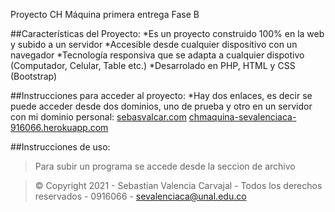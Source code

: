Proyecto CH Máquina primera entrega Fase B

##Características del Proyecto:
*Es un proyecto construido 100% en la web y subido a un servidor
*Accesible desde cualquier dispositivo con un navegador
*Tecnología responsiva que se adapta a cualquier dispotivo (Computador, Celular, Table etc.)
*Desarrolado en PHP, HTML y CSS (Bootstrap)

##Instrucciones para acceder al proyecto:
*Hay dos enlaces, es decir se puede acceder desde dos dominios, uno de prueba y otro en un servidor con mi dominio personal:
[sebasvalcar.com](https://sebasvalcar.com/)
[chmaquina-sevalenciaca-916066.herokuapp.com](https://chmaquina-sevalenciaca-916066.herokuapp.com/)

##Instrucciones de uso:
>Para subir un programa se accede desde la seccion de archivo

>© Copyright 2021 - Sebastian Valencia Carvajal - Todos los derechos reservados - 0916066 - sevalenciaca@unal.edu.co

